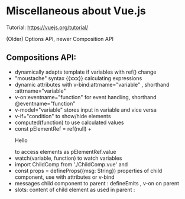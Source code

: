 # Miscellaneous about Vue.js

Tutorial: https://vuejs.org/tutorial/

(Older) Options API, newer Composition API

## Compositions API:

- dynamically adapts template if variables with ref() change
- "moustache" syntax {{xxx}} calculating expressions
- dynamic attributes with v-bind:attrname="variable" , shorthand :attrname="variable"
- v-on:eventname="function" for event handling, shorthand @eventname="function"
- v-model="variable" stores input in variable and vice versa
- v-if="condition" to show/hide elements
- computed(function) to use calculated values
- const pElementRef = ref(null) + <p ref="pElementRef">Hello</p> to access elements as pElementRef.value
- watch(variable, function) to watch variables
- import ChildComp from './ChildComp.vue' and <ChildComp />
- const props = defineProps({msg: String}) properties of child component, use with attributes or v-bind <ChildComp 
  :msg="greeting" />
- messages child component to parent : defineEmits , v-on on parent
- slots: content of child element as used in parent : <slot/>
